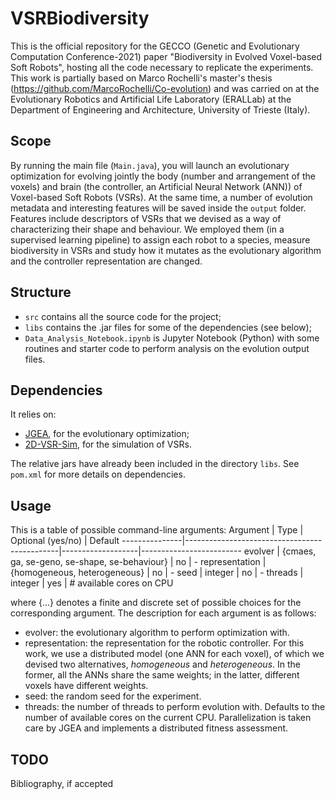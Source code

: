# VSRBiodiversity
This is the official repository for the GECCO (Genetic and Evolutionary Computation Conference-2021) paper "Biodiversity in Evolved Voxel-based Soft Robots", hosting all the code necessary to replicate the experiments. This work is partially based on Marco Rochelli's master's thesis (https://github.com/MarcoRochelli/Co-evolution) and was carried on at the Evolutionary Robotics and Artificial Life Laboratory (ERALLab) at the Department of Engineering and Architecture, University of Trieste (Italy).

## Scope
By running the main file (`Main.java`), you will launch an evolutionary optimization for evolving jointly the body (number and arrangement of the voxels) and brain (the controller, an Artificial Neural Network (ANN)) of Voxel-based Soft Robots (VSRs). At the same time, a number of evolution metadata and interesting features will be saved inside the `output` folder. Features include descriptors of VSRs that we devised as a way of characterizing their shape and behaviour. We employed them (in a supervised learning pipeline) to assign each robot to a species, measure biodiversity in VSRs and study how it mutates as the evolutionary algorithm and the controller representation are changed.

## Structure
* `src` contains all the source code for the project;
* `libs` contains the .jar files for some of the dependencies (see below);
* `Data_Analysis_Notebook.ipynb` is Jupyter Notebook (Python) with some routines and starter code to perform analysis on the evolution output files.

## Dependencies
It relies on:
* [JGEA](https://github.com/ericmedvet/jgea), for the evolutionary optimization;
* [2D-VSR-Sim](https://github.com/ericmedvet/2dhmsr), for the simulation of VSRs.

The relative jars have already been included in the directory `libs`. See `pom.xml` for more details on dependencies.

## Usage
This is a table of possible command-line arguments:
Argument       | Type                                         | Optional (yes/no) | Default
---------------|----------------------------------------------|-------------------|-------------------------
evolver        | {cmaes, ga, se-geno, se-shape, se-behaviour} | no                | -
representation | {homogeneous, heterogeneous}                 | no                | -
seed           | integer                                      | no                | -
threads        | integer                                      | yes               | # available cores on CPU

where {...} denotes a finite and discrete set of possible choices for the corresponding argument. The description for each argument is as follows:
* evolver: the evolutionary algorithm to perform optimization with.
* representation: the representation for the robotic controller. For this work, we use a distributed model (one ANN for each voxel), of which we devised two alternatives, _homogeneous_ and _heterogeneous_. In the former, all the ANNs share the same weights; in the latter, different voxels have different weights.
* seed: the random seed for the experiment.
* threads: the number of threads to perform evolution with. Defaults to the number of available cores on the current CPU. Parallelization is taken care by JGEA and implements a distributed fitness assessment.

## TODO
Bibliography, if accepted
